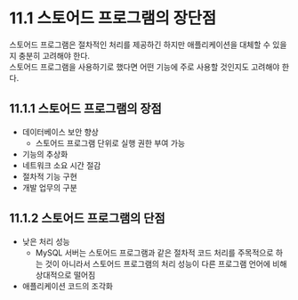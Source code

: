 # 11.1 스토어드 프로그램의 장단점

스토어드 프로그램은 절차적인 처리를 제공하긴 하지만 애플리케이션을 대체할 수 있을지 충분히 고려해야 한다.  
스토어드 프로그램을 사용하기로 했다면 어떤 기능에 주로 사용할 것인지도 고려해야 한다.

## 11.1.1 스토어드 프로그램의 장점

- 데이터베이스 보안 향상
  - 스토어드 프로그램 단위로 실행 권한 부여 가능
- 기능의 추상화
- 네트워크 소요 시간 절감
- 절차적 기능 구현
- 개발 업무의 구분

## 11.1.2 스토어드 프로그램의 단점

- 낮은 처리 성능
  - MySQL 서버는 스토어드 프로그램과 같은 절차적 코드 처리를 주목적으로 하는 것이 아니라서 스토어드 프로그램의 처리 성능이 다른 프로그램 언어에 비해 상대적으로 떨어짐
- 애플리케이션 코드의 조각화
